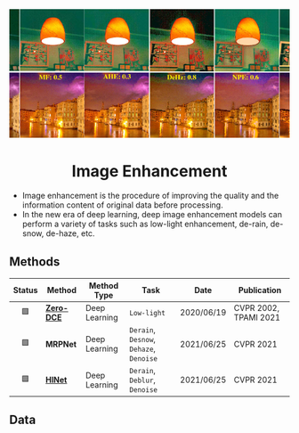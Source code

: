 <div align="center">
<img width="800" src="data/image_enhancement.png">

Image Enhancement
=============================

</div>

- Image enhancement is the procedure of improving the quality and the information 
content of original data before processing.
- In the new era of deep learning, deep image enhancement models can perform a 
variety of tasks such as low-light enhancement, de-rain, de-snow, de-haze, etc.

## Methods

| Status | Method                      | Method Type   | Task                                    | Date       | Publication           |
|:------:|-----------------------------|---------------|-----------------------------------------|------------|-----------------------|
|   🟩   | [**Zero-DCE**](zero_dce.md) | Deep Learning | `Low-light`                             | 2020/06/19 | CVPR 2002, TPAMI 2021 |
|   🟩   | **MRPNet**                  | Deep Learning | `Derain`, `Desnow`, `Dehaze`, `Denoise` | 2021/06/25 | CVPR 2021             |
|   🟩   | [**HINet**](hinet.md)       | Deep Learning | `Derain`, `Deblur`, `Denoise`           | 2021/06/25 | CVPR 2021             |


## Data
